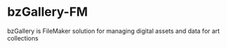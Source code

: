 # bzGallery-FM
bzGallery is FileMaker solution for managing digital assets and data for art collections
